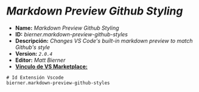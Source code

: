 <!-- Autor: Daniel Benjamin Perez Morales -->
<!-- GitHub: https://github.com/DanielBenjaminPerezMoralesDev13 -->
<!-- Gitlab: https://gitlab.com/DanielBenjaminPerezMoralesDev13 -->
<!-- Correo electrónico: danielperezdev@proton.me -->

# ***Markdown Preview Github Styling***

- **Name:** *Markdown Preview Github Styling*
- **ID:** *bierner.markdown-preview-github-styles*
- **Descripción:** *Changes VS Code's built-in markdown preview to match Github's style*
- **Version:** *`2.0.4`*
- **Editor:** *Matt Bierner*
- **[Vínculo de VS Marketplace:](https://marketplace.visualstudio.com/items?itemName=bierner.markdown-preview-github-styles "https://marketplace.visualstudio.com/items?itemName=bierner.markdown-preview-github-styles")**

```plaintext
# Id Extensión Vscode
bierner.markdown-preview-github-styles
```
